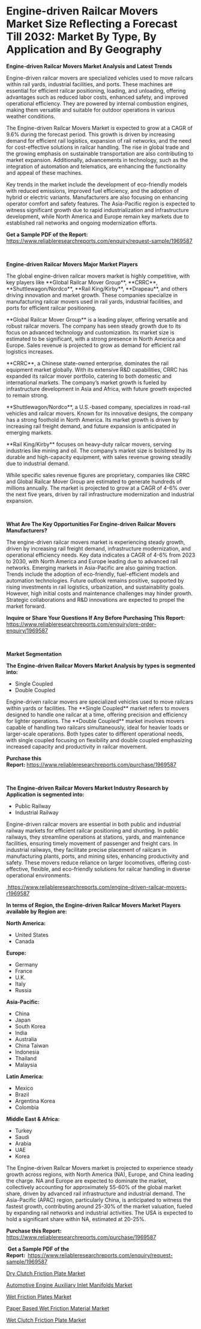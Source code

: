 <p><h1>Engine-driven Railcar Movers Market Size Reflecting a Forecast Till 2032: Market By Type, By Application and By Geography</h1></p><p><strong>Engine-driven Railcar Movers Market Analysis and Latest Trends</strong></p>
<p><p>Engine-driven railcar movers are specialized vehicles used to move railcars within rail yards, industrial facilities, and ports. These machines are essential for efficient railcar positioning, loading, and unloading, offering advantages such as reduced labor costs, enhanced safety, and improved operational efficiency. They are powered by internal combustion engines, making them versatile and suitable for outdoor operations in various weather conditions.</p><p>The Engine-driven Railcar Movers Market is expected to grow at a CAGR of 9.6% during the forecast period. This growth is driven by increasing demand for efficient rail logistics, expansion of rail networks, and the need for cost-effective solutions in railcar handling. The rise in global trade and the growing emphasis on sustainable transportation are also contributing to market expansion. Additionally, advancements in technology, such as the integration of automation and telematics, are enhancing the functionality and appeal of these machines.</p><p>Key trends in the market include the development of eco-friendly models with reduced emissions, improved fuel efficiency, and the adoption of hybrid or electric variants. Manufacturers are also focusing on enhancing operator comfort and safety features. The Asia-Pacific region is expected to witness significant growth due to rapid industrialization and infrastructure development, while North America and Europe remain key markets due to established rail networks and ongoing modernization efforts.</p></p>
<p><strong>Get a Sample PDF of the Report:&nbsp;</strong> <a href="https://www.reliableresearchreports.com/enquiry/request-sample/1969587?utm_campaign=10&utm_medium=2&utm_source=Github&utm_content=ia&utm_term=24012025&utm_id=engine-driven-railcar-movers">https://www.reliableresearchreports.com/enquiry/request-sample/1969587</a></p>
<p>&nbsp;</p>
<p><strong>Engine-driven Railcar Movers Major Market Players</strong></p>
<p><p>The global engine-driven railcar movers market is highly competitive, with key players like **Global Railcar Mover Group**, **CRRC**, **Shuttlewagon/Nordco**, **Rail King/Kirby**, **Drapeau**, and others driving innovation and market growth. These companies specialize in manufacturing railcar movers used in rail yards, industrial facilities, and ports for efficient railcar positioning.</p><p>**Global Railcar Mover Group** is a leading player, offering versatile and robust railcar movers. The company has seen steady growth due to its focus on advanced technology and customization. Its market size is estimated to be significant, with a strong presence in North America and Europe. Sales revenue is projected to grow as demand for efficient rail logistics increases.</p><p>**CRRC**, a Chinese state-owned enterprise, dominates the rail equipment market globally. With its extensive R&D capabilities, CRRC has expanded its railcar mover portfolio, catering to both domestic and international markets. The company’s market growth is fueled by infrastructure development in Asia and Africa, with future growth expected to remain strong.</p><p>**Shuttlewagon/Nordco**, a U.S.-based company, specializes in road-rail vehicles and railcar movers. Known for its innovative designs, the company has a strong foothold in North America. Its market growth is driven by increasing rail freight demand, and future expansion is anticipated in emerging markets.</p><p>**Rail King/Kirby** focuses on heavy-duty railcar movers, serving industries like mining and oil. The company’s market size is bolstered by its durable and high-capacity equipment, with sales revenue growing steadily due to industrial demand.</p><p>While specific sales revenue figures are proprietary, companies like CRRC and Global Railcar Mover Group are estimated to generate hundreds of millions annually. The market is projected to grow at a CAGR of 4-6% over the next five years, driven by rail infrastructure modernization and industrial expansion.</p></p>
<p>&nbsp;</p>
<p><strong>What Are The Key Opportunities For Engine-driven Railcar Movers Manufacturers?</strong></p>
<p><p>The engine-driven railcar movers market is experiencing steady growth, driven by increasing rail freight demand, infrastructure modernization, and operational efficiency needs. Key data indicates a CAGR of 4-6% from 2023 to 2030, with North America and Europe leading due to advanced rail networks. Emerging markets in Asia-Pacific are also gaining traction. Trends include the adoption of eco-friendly, fuel-efficient models and automation technologies. Future outlook remains positive, supported by rising investments in rail logistics, urbanization, and sustainability goals. However, high initial costs and maintenance challenges may hinder growth. Strategic collaborations and R&D innovations are expected to propel the market forward.</p></p>
<p><strong>Inquire or Share Your Questions If Any Before Purchasing This Report:</strong> <a href="https://www.reliableresearchreports.com/enquiry/pre-order-enquiry/1969587?utm_campaign=10&utm_medium=2&utm_source=Github&utm_content=ia&utm_term=24012025&utm_id=engine-driven-railcar-movers">https://www.reliableresearchreports.com/enquiry/pre-order-enquiry/1969587</a></p>
<p>&nbsp;</p>
<p><strong>Market Segmentation</strong></p>
<p><strong>The Engine-driven Railcar Movers Market Analysis by types is segmented into:</strong></p>
<p><ul><li>Single Coupled</li><li>Double Coupled</li></ul></p>
<p><p>Engine-driven railcar movers are specialized vehicles used to move railcars within yards or facilities. The **Single Coupled** market refers to movers designed to handle one railcar at a time, offering precision and efficiency for lighter operations. The **Double Coupled** market involves movers capable of handling two railcars simultaneously, ideal for heavier loads or larger-scale operations. Both types cater to different operational needs, with single coupled focusing on flexibility and double coupled emphasizing increased capacity and productivity in railcar movement.</p></p>
<p><strong>Purchase this Report:&nbsp;</strong><a href="https://www.reliableresearchreports.com/purchase/1969587?utm_campaign=10&utm_medium=2&utm_source=Github&utm_content=ia&utm_term=24012025&utm_id=engine-driven-railcar-movers">https://www.reliableresearchreports.com/purchase/1969587</a></p>
<p>&nbsp;</p>
<p><strong>The Engine-driven Railcar Movers Market Industry Research by Application is segmented into:</strong></p>
<p><ul><li>Public Railway</li><li>Industrial Railway</li></ul></p>
<p><p>Engine-driven railcar movers are essential in both public and industrial railway markets for efficient railcar positioning and shunting. In public railways, they streamline operations at stations, yards, and maintenance facilities, ensuring timely movement of passenger and freight cars. In industrial railways, they facilitate precise placement of railcars in manufacturing plants, ports, and mining sites, enhancing productivity and safety. These movers reduce reliance on larger locomotives, offering cost-effective, flexible, and eco-friendly solutions for railcar handling in diverse operational environments.</p></p>
<p><a href="https://www.reliableresearchreports.com/engine-driven-railcar-movers-r1969587?utm_campaign=10&utm_medium=2&utm_source=Github&utm_content=ia&utm_term=24012025&utm_id=engine-driven-railcar-movers">&nbsp;https://www.reliableresearchreports.com/engine-driven-railcar-movers-r1969587</a></p>
<p><strong>In terms of Region, the Engine-driven Railcar Movers Market Players available by Region are:</strong></p>
<p>
    <p> <strong> North America: </strong>
        <ul>
            <li>United States</li>
            <li>Canada</li>
        </ul>
        </p> 
    <p> <strong> Europe: </strong>
        <ul>
            <li>Germany</li>
            <li>France</li>
            <li>U.K.</li>
            <li>Italy</li>
            <li>Russia</li>
        </ul>
        </p> 
    <p> <strong> Asia-Pacific: </strong>
        <ul>
            <li>China</li>
            <li>Japan</li>
            <li>South Korea</li>
            <li>India</li>
            <li>Australia</li>
            <li>China Taiwan</li>
            <li>Indonesia</li>
            <li>Thailand</li>
            <li>Malaysia</li>
        </ul>
        </p> 
    <p> <strong> Latin America: </strong>
        <ul>
            <li>Mexico</li>
            <li>Brazil</li>
            <li>Argentina Korea</li>
            <li>Colombia</li>
        </ul>
        </p> 
    <p> <strong> Middle East & Africa: </strong>
        <ul>
            <li>Turkey</li>
            <li>Saudi</li>
            <li>Arabia</li>
            <li>UAE</li>
            <li>Korea</li>
        </ul>
    </p>
    </p>
<p><p>The Engine-driven Railcar Movers market is projected to experience steady growth across regions, with North America (NA), Europe, and China leading the charge. NA and Europe are expected to dominate the market, collectively accounting for approximately 55-60% of the global market share, driven by advanced rail infrastructure and industrial demand. The Asia-Pacific (APAC) region, particularly China, is anticipated to witness the fastest growth, contributing around 25-30% of the market valuation, fueled by expanding rail networks and industrial activities. The USA is expected to hold a significant share within NA, estimated at 20-25%.</p></p>
<p><strong>Purchase this Report: </strong><a href="https://www.reliableresearchreports.com/purchase/1969587?utm_campaign=10&utm_medium=2&utm_source=Github&utm_content=ia&utm_term=24012025&utm_id=engine-driven-railcar-movers">https://www.reliableresearchreports.com/purchase/1969587</a></p>
<p>&nbsp;<strong>Get a Sample PDF of the Report:&nbsp;&nbsp;</strong><a href="https://www.reliableresearchreports.com/enquiry/request-sample/1969587?utm_campaign=10&utm_medium=2&utm_source=Github&utm_content=ia&utm_term=24012025&utm_id=engine-driven-railcar-movers">https://www.reliableresearchreports.com/enquiry/request-sample/1969587</a></p>
<p><strong></strong></p>
<p><p><a href="https://github.com/ygfu6u/Market-Research-Report-List-1/blob/main/dry-clutch-friction-plate-market.md?utm_campaign=10&utm_medium=2&utm_source=Github&utm_content=ia&utm_term=24012025&utm_id=engine-driven-railcar-movers">Dry Clutch Friction Plate Market</a></p><p><a href="https://github.com/domoniqueluoma76/Market-Research-Report-List-1/blob/main/automotive-engine-auxiliary-inlet-manifolds-market.md?utm_campaign=10&utm_medium=2&utm_source=Github&utm_content=ia&utm_term=24012025&utm_id=engine-driven-railcar-movers">Automotive Engine Auxiliary Inlet Manifolds Market</a></p><p><a href="https://github.com/leopardmicheal7019/Market-Research-Report-List-1/blob/main/wet-friction-plates-market.md?utm_campaign=10&utm_medium=2&utm_source=Github&utm_content=ia&utm_term=24012025&utm_id=engine-driven-railcar-movers">Wet Friction Plates Market</a></p><p><a href="https://github.com/millionkaryn68/Market-Research-Report-List-1/blob/main/paper-based-wet-friction-material-market.md?utm_campaign=10&utm_medium=2&utm_source=Github&utm_content=ia&utm_term=24012025&utm_id=engine-driven-railcar-movers">Paper Based Wet Friction Material Market</a></p><p><a href="https://github.com/JubayerMia832/Market-Research-Report-List-1/blob/main/wet-clutch-friction-plate-market.md?utm_campaign=10&utm_medium=2&utm_source=Github&utm_content=ia&utm_term=24012025&utm_id=engine-driven-railcar-movers">Wet Clutch Friction Plate Market</a></p></p>